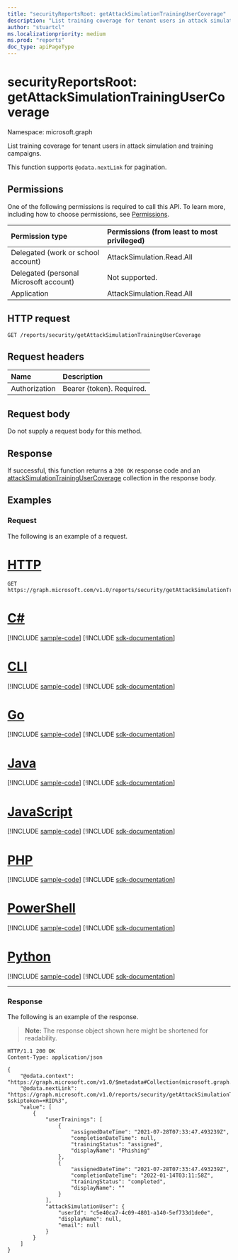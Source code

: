 ```yaml
---
title: "securityReportsRoot: getAttackSimulationTrainingUserCoverage"
description: "List training coverage for tenant users in attack simulation and training campaigns."
author: "stuartcl"
ms.localizationpriority: medium
ms.prod: "reports"
doc_type: apiPageType
---
```


# securityReportsRoot: getAttackSimulationTrainingUserCoverage
Namespace: microsoft.graph

List training coverage for tenant users in attack simulation and training campaigns.

This function supports `@odata.nextLink` for pagination.

## Permissions
One of the following permissions is required to call this API. To learn more, including how to choose permissions, see [Permissions](/graph/permissions-reference).

| Permission type                        | Permissions (from least to most privileged) |
|:---------------------------------------|:--------------------------------------------|
| Delegated (work or school account)     | AttackSimulation.Read.All                   |
| Delegated (personal Microsoft account) | Not supported.                              |
| Application                            | AttackSimulation.Read.All                   |

## HTTP request

<!-- {
  "blockType": "ignored"
}
-->
``` http
GET /reports/security/getAttackSimulationTrainingUserCoverage
```

## Request headers
|Name|Description|
|:---|:---|
|Authorization|Bearer {token}. Required.|

## Request body
Do not supply a request body for this method.

## Response

If successful, this function returns a `200 OK` response code and an [attackSimulationTrainingUserCoverage](../resources/attacksimulationtrainingusercoverage.md) collection in the response body.

## Examples

### Request
The following is an example of a request.


# [HTTP](#tab/http)
<!-- {
  "blockType": "request",
  "name": "securityreportsrootthis.getattacksimulationtrainingusercoverage"
}
-->
``` http
GET https://graph.microsoft.com/v1.0/reports/security/getAttackSimulationTrainingUserCoverage
```

# [C#](#tab/csharp)
[!INCLUDE [sample-code](../includes/snippets/csharp/securityreportsrootthisgetattacksimulationtrainingusercoverage-csharp-snippets.md)]
[!INCLUDE [sdk-documentation](../includes/snippets/snippets-sdk-documentation-link.md)]

# [CLI](#tab/cli)
[!INCLUDE [sample-code](../includes/snippets/cli/securityreportsrootthisgetattacksimulationtrainingusercoverage-cli-snippets.md)]
[!INCLUDE [sdk-documentation](../includes/snippets/snippets-sdk-documentation-link.md)]

# [Go](#tab/go)
[!INCLUDE [sample-code](../includes/snippets/go/securityreportsrootthisgetattacksimulationtrainingusercoverage-go-snippets.md)]
[!INCLUDE [sdk-documentation](../includes/snippets/snippets-sdk-documentation-link.md)]

# [Java](#tab/java)
[!INCLUDE [sample-code](../includes/snippets/java/securityreportsrootthisgetattacksimulationtrainingusercoverage-java-snippets.md)]
[!INCLUDE [sdk-documentation](../includes/snippets/snippets-sdk-documentation-link.md)]

# [JavaScript](#tab/javascript)
[!INCLUDE [sample-code](../includes/snippets/javascript/securityreportsrootthisgetattacksimulationtrainingusercoverage-javascript-snippets.md)]
[!INCLUDE [sdk-documentation](../includes/snippets/snippets-sdk-documentation-link.md)]

# [PHP](#tab/php)
[!INCLUDE [sample-code](../includes/snippets/php/securityreportsrootthisgetattacksimulationtrainingusercoverage-php-snippets.md)]
[!INCLUDE [sdk-documentation](../includes/snippets/snippets-sdk-documentation-link.md)]

# [PowerShell](#tab/powershell)
[!INCLUDE [sample-code](../includes/snippets/powershell/securityreportsrootthisgetattacksimulationtrainingusercoverage-powershell-snippets.md)]
[!INCLUDE [sdk-documentation](../includes/snippets/snippets-sdk-documentation-link.md)]

# [Python](#tab/python)
[!INCLUDE [sample-code](../includes/snippets/python/securityreportsrootthisgetattacksimulationtrainingusercoverage-python-snippets.md)]
[!INCLUDE [sdk-documentation](../includes/snippets/snippets-sdk-documentation-link.md)]

---

### Response
The following is an example of the response.
>**Note:** The response object shown here might be shortened for readability.
<!-- {
  "blockType": "response",
  "truncated": true,
  "@odata.type": "Collection(microsoft.graph.attackSimulationTrainingUserCoverage)"
}
-->
``` http
HTTP/1.1 200 OK
Content-Type: application/json

{
    "@odata.context": "https://graph.microsoft.com/v1.0/$metadata#Collection(microsoft.graph.attackSimulationTrainingUserCoverage)",
    "@odata.nextLink": "https://graph.microsoft.com/v1.0/reports/security/getAttackSimulationTrainingUserCoverage?$skiptoken=+RID%3",
    "value": [
        {
            "userTrainings": [
                {
                    "assignedDateTime": "2021-07-28T07:33:47.493239Z",
                    "completionDateTime": null,
                    "trainingStatus": "assigned",
                    "displayName": "Phishing"
                },
                {
                    "assignedDateTime": "2021-07-28T07:33:47.493239Z",
                    "completionDateTime": "2022-01-14T03:11:58Z",
                    "trainingStatus": "completed",
                    "displayName": ""
                }
            ],
            "attackSimulationUser": {
                "userId": "c5e40ca7-4c09-4801-a140-5ef733d1de0e",
                "displayName": null,
                "email": null
            }
        }
    ]
}
```
